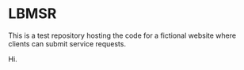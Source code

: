 # LBMSR
This is a test repository hosting the code for a fictional website where clients can submit service requests.

Hi.

